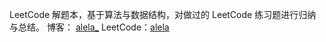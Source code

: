 LeetCode 解题本，基于算法与数据结构，对做过的 LeetCode 练习题进行归纳与总结。
博客： [alela_](https://me.csdn.net/alela_)
LeetCode：[alela](https://leetcode-cn.com/u/guo-sheng-fei/)
